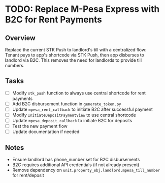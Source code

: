 # TODO: Replace M-Pesa Express with B2C for Rent Payments

## Overview
Replace the current STK Push to landlord's till with a centralized flow: Tenant pays to app's shortcode via STK Push, then app disburses to landlord via B2C. This removes the need for landlords to provide till numbers.

## Tasks
- [ ] Modify `stk_push` function to always use central shortcode for rent payments
- [ ] Add B2C disbursement function in `generate_token.py`
- [ ] Update `mpesa_rent_callback` to initiate B2C after successful payment
- [ ] Modify `InitiateDepositPaymentView` to use central shortcode
- [ ] Update `mpesa_deposit_callback` to initiate B2C for deposits
- [ ] Test the new payment flow
- [ ] Update documentation if needed

## Notes
- Ensure landlord has phone_number set for B2C disbursements
- B2C requires additional API credentials (if not already present)
- Remove dependency on `unit.property_obj.landlord.mpesa_till_number` for rent/deposit
